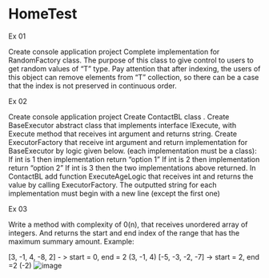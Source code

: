 # HomeTest

Ex 01

Create console application project
Complete implementation for RandomFactory<T> class.
The purpose of this class to give control to users to get random values of “T” type.
Pay attention that after indexing, the users of this object can remove elements from “T” collection, so there can be a case that the index is not preserved in continuous order.

Ex 02

Create console application project
Create ContactBL class .
Create BaseExecutor abstract class that implements interface IExecute, with Execute method that receives int argument and returns string.
Create ExecutorFactory that receive int argument and return implementation for BaseExecutor by logic given below. (each implementation must be a class):
  If int is 1 then implementation return “option 1”
  If int is 2 then implementation return “option 2”
  If int is 3 then the two implementations above returned.
In ContactBL add function ExecuteAgeLogic that receives int and returns the value by calling ExecutorFactory.
The outputted string for each implementation must begin with a new line (except the first one)

Ex 03

Write a method with complexity of 0(n), that receives unordered array of integers.
And returns the start and end index of the range that has the maximum summary amount.
Example:

[3, -1, 4, -8, 2] - > start = 0, end = 2 (3, -1, 4)
[-5, -3, -2, -7] -> start = 2, end =2 (-2)
![image](https://user-images.githubusercontent.com/78366371/195562033-05db4ec8-ec96-4aff-8f9f-cd470eed02fd.png)

